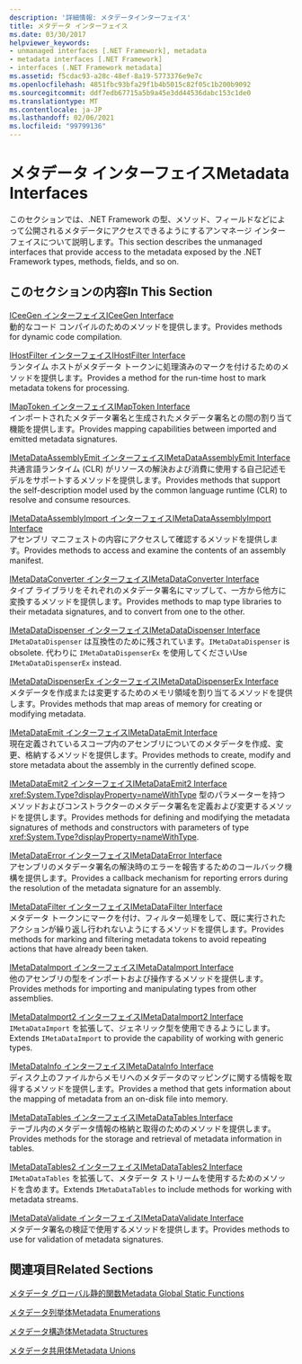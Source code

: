 ```yaml
---
description: '詳細情報: メタデータインターフェイス'
title: メタデータ インターフェイス
ms.date: 03/30/2017
helpviewer_keywords:
- unmanaged interfaces [.NET Framework], metadata
- metadata interfaces [.NET Framework]
- interfaces (.NET Framework metadata]
ms.assetid: f5cdac93-a28c-48ef-8a19-5773376e9e7c
ms.openlocfilehash: 4851fbc93bfa29f1b4b5015c82f05c1b200b9092
ms.sourcegitcommit: ddf7edb67715a5b9a45e3dd44536dabc153c1de0
ms.translationtype: MT
ms.contentlocale: ja-JP
ms.lasthandoff: 02/06/2021
ms.locfileid: "99799136"
---
```

# <a name="metadata-interfaces"></a><span data-ttu-id="414c3-103">メタデータ インターフェイス</span><span class="sxs-lookup"><span data-stu-id="414c3-103">Metadata Interfaces</span></span>

<span data-ttu-id="414c3-104">このセクションでは、.NET Framework の型、メソッド、フィールドなどによって公開されるメタデータにアクセスできるようにするアンマネージ インターフェイスについて説明します。</span><span class="sxs-lookup"><span data-stu-id="414c3-104">This section describes the unmanaged interfaces that provide access to the metadata exposed by the .NET Framework types, methods, fields, and so on.</span></span>  
  
## <a name="in-this-section"></a><span data-ttu-id="414c3-105">このセクションの内容</span><span class="sxs-lookup"><span data-stu-id="414c3-105">In This Section</span></span>  

 [<span data-ttu-id="414c3-106">ICeeGen インターフェイス</span><span class="sxs-lookup"><span data-stu-id="414c3-106">ICeeGen Interface</span></span>](iceegen-interface.md)  
 <span data-ttu-id="414c3-107">動的なコード コンパイルのためのメソッドを提供します。</span><span class="sxs-lookup"><span data-stu-id="414c3-107">Provides methods for dynamic code compilation.</span></span>  
  
 [<span data-ttu-id="414c3-108">IHostFilter インターフェイス</span><span class="sxs-lookup"><span data-stu-id="414c3-108">IHostFilter Interface</span></span>](ihostfilter-interface.md)  
 <span data-ttu-id="414c3-109">ランタイム ホストがメタデータ トークンに処理済みのマークを付けるためのメソッドを提供します。</span><span class="sxs-lookup"><span data-stu-id="414c3-109">Provides a method for the run-time host to mark metadata tokens for processing.</span></span>  
  
 [<span data-ttu-id="414c3-110">IMapToken インターフェイス</span><span class="sxs-lookup"><span data-stu-id="414c3-110">IMapToken Interface</span></span>](imaptoken-interface.md)  
 <span data-ttu-id="414c3-111">インポートされたメタデータ署名と生成されたメタデータ署名との間の割り当て機能を提供します。</span><span class="sxs-lookup"><span data-stu-id="414c3-111">Provides mapping capabilities between imported and emitted metadata signatures.</span></span>  
  
 [<span data-ttu-id="414c3-112">IMetaDataAssemblyEmit インターフェイス</span><span class="sxs-lookup"><span data-stu-id="414c3-112">IMetaDataAssemblyEmit Interface</span></span>](imetadataassemblyemit-interface.md)  
 <span data-ttu-id="414c3-113">共通言語ランタイム (CLR) がリソースの解決および消費に使用する自己記述モデルをサポートするメソッドを提供します。</span><span class="sxs-lookup"><span data-stu-id="414c3-113">Provides methods that support the self-description model used by the common language runtime (CLR) to resolve and consume resources.</span></span>  
  
 [<span data-ttu-id="414c3-114">IMetaDataAssemblyImport インターフェイス</span><span class="sxs-lookup"><span data-stu-id="414c3-114">IMetaDataAssemblyImport Interface</span></span>](imetadataassemblyimport-interface.md)  
 <span data-ttu-id="414c3-115">アセンブリ マニフェストの内容にアクセスして確認するメソッドを提供します。</span><span class="sxs-lookup"><span data-stu-id="414c3-115">Provides methods to access and examine the contents of an assembly manifest.</span></span>  
  
 [<span data-ttu-id="414c3-116">IMetaDataConverter インターフェイス</span><span class="sxs-lookup"><span data-stu-id="414c3-116">IMetaDataConverter Interface</span></span>](imetadataconverter-interface.md)  
 <span data-ttu-id="414c3-117">タイプ ライブラリをそれぞれのメタデータ署名にマップして、一方から他方に変換するメソッドを提供します。</span><span class="sxs-lookup"><span data-stu-id="414c3-117">Provides methods to map type libraries to their metadata signatures, and to convert from one to the other.</span></span>  
  
 [<span data-ttu-id="414c3-118">IMetaDataDispenser インターフェイス</span><span class="sxs-lookup"><span data-stu-id="414c3-118">IMetaDataDispenser Interface</span></span>](imetadatadispenser-interface.md)  
 <span data-ttu-id="414c3-119">`IMetaDataDispenser` は互換性のために残されています。</span><span class="sxs-lookup"><span data-stu-id="414c3-119">`IMetaDataDispenser` is obsolete.</span></span> <span data-ttu-id="414c3-120">代わりに `IMetaDataDispenserEx` を使用してください</span><span class="sxs-lookup"><span data-stu-id="414c3-120">Use `IMetaDataDispenserEx` instead.</span></span>  
  
 [<span data-ttu-id="414c3-121">IMetaDataDispenserEx インターフェイス</span><span class="sxs-lookup"><span data-stu-id="414c3-121">IMetaDataDispenserEx Interface</span></span>](imetadatadispenserex-interface.md)  
 <span data-ttu-id="414c3-122">メタデータを作成または変更するためのメモリ領域を割り当てるメソッドを提供します。</span><span class="sxs-lookup"><span data-stu-id="414c3-122">Provides methods that map areas of memory for creating or modifying metadata.</span></span>  
  
 [<span data-ttu-id="414c3-123">IMetaDataEmit インターフェイス</span><span class="sxs-lookup"><span data-stu-id="414c3-123">IMetaDataEmit Interface</span></span>](imetadataemit-interface.md)  
 <span data-ttu-id="414c3-124">現在定義されているスコープ内のアセンブリについてのメタデータを作成、変更、格納するメソッドを提供します。</span><span class="sxs-lookup"><span data-stu-id="414c3-124">Provides methods to create, modify and store metadata about the assembly in the currently defined scope.</span></span>  
  
 [<span data-ttu-id="414c3-125">IMetaDataEmit2 インターフェイス</span><span class="sxs-lookup"><span data-stu-id="414c3-125">IMetaDataEmit2 Interface</span></span>](imetadataemit2-interface.md)  
 <span data-ttu-id="414c3-126"><xref:System.Type?displayProperty=nameWithType> 型のパラメーターを持つメソッドおよびコンストラクターのメタデータ署名を定義および変更するメソッドを提供します。</span><span class="sxs-lookup"><span data-stu-id="414c3-126">Provides methods for defining and modifying the metadata signatures of methods and constructors with parameters of type <xref:System.Type?displayProperty=nameWithType>.</span></span>  
  
 [<span data-ttu-id="414c3-127">IMetaDataError インターフェイス</span><span class="sxs-lookup"><span data-stu-id="414c3-127">IMetaDataError Interface</span></span>](imetadataerror-interface.md)  
 <span data-ttu-id="414c3-128">アセンブリのメタデータ署名の解決時のエラーを報告するためのコールバック機構を提供します。</span><span class="sxs-lookup"><span data-stu-id="414c3-128">Provides a callback mechanism for reporting errors during the resolution of the metadata signature for an assembly.</span></span>  
  
 [<span data-ttu-id="414c3-129">IMetaDataFilter インターフェイス</span><span class="sxs-lookup"><span data-stu-id="414c3-129">IMetaDataFilter Interface</span></span>](imetadatafilter-interface.md)  
 <span data-ttu-id="414c3-130">メタデータ トークンにマークを付け、フィルター処理をして、既に実行されたアクションが繰り返し行われないようにするメソッドを提供します。</span><span class="sxs-lookup"><span data-stu-id="414c3-130">Provides methods for marking and filtering metadata tokens to avoid repeating actions that have already been taken.</span></span>  
  
 [<span data-ttu-id="414c3-131">IMetaDataImport インターフェイス</span><span class="sxs-lookup"><span data-stu-id="414c3-131">IMetaDataImport Interface</span></span>](imetadataimport-interface.md)  
 <span data-ttu-id="414c3-132">他のアセンブリの型をインポートおよび操作するメソッドを提供します。</span><span class="sxs-lookup"><span data-stu-id="414c3-132">Provides methods for importing and manipulating types from other assemblies.</span></span>  
  
 [<span data-ttu-id="414c3-133">IMetaDataImport2 インターフェイス</span><span class="sxs-lookup"><span data-stu-id="414c3-133">IMetaDataImport2 Interface</span></span>](imetadataimport2-interface.md)  
 <span data-ttu-id="414c3-134">`IMetaDataImport` を拡張して、ジェネリック型を使用できるようにします。</span><span class="sxs-lookup"><span data-stu-id="414c3-134">Extends `IMetaDataImport` to provide the capability of working with generic types.</span></span>  
  
 [<span data-ttu-id="414c3-135">IMetaDataInfo インターフェイス</span><span class="sxs-lookup"><span data-stu-id="414c3-135">IMetaDataInfo Interface</span></span>](imetadatainfo-interface.md)  
 <span data-ttu-id="414c3-136">ディスク上のファイルからメモリへのメタデータのマッピングに関する情報を取得するメソッドを提供します。</span><span class="sxs-lookup"><span data-stu-id="414c3-136">Provides a method that gets information about the mapping of metadata from an on-disk file into memory.</span></span>  
  
 [<span data-ttu-id="414c3-137">IMetaDataTables インターフェイス</span><span class="sxs-lookup"><span data-stu-id="414c3-137">IMetaDataTables Interface</span></span>](imetadatatables-interface.md)  
 <span data-ttu-id="414c3-138">テーブル内のメタデータ情報の格納と取得のためのメソッドを提供します。</span><span class="sxs-lookup"><span data-stu-id="414c3-138">Provides methods for the storage and retrieval of metadata information in tables.</span></span>  
  
 [<span data-ttu-id="414c3-139">IMetaDataTables2 インターフェイス</span><span class="sxs-lookup"><span data-stu-id="414c3-139">IMetaDataTables2 Interface</span></span>](imetadatatables2-interface.md)  
 <span data-ttu-id="414c3-140">`IMetaDataTables` を拡張して、メタデータ ストリームを使用するためのメソッドを含めます。</span><span class="sxs-lookup"><span data-stu-id="414c3-140">Extends `IMetaDataTables` to include methods for working with metadata streams.</span></span>  
  
 [<span data-ttu-id="414c3-141">IMetaDataValidate インターフェイス</span><span class="sxs-lookup"><span data-stu-id="414c3-141">IMetaDataValidate Interface</span></span>](imetadatavalidate-interface.md)  
 <span data-ttu-id="414c3-142">メタデータ署名の検証で使用するメソッドを提供します。</span><span class="sxs-lookup"><span data-stu-id="414c3-142">Provides methods to use for validation of metadata signatures.</span></span>  
  
## <a name="related-sections"></a><span data-ttu-id="414c3-143">関連項目</span><span class="sxs-lookup"><span data-stu-id="414c3-143">Related Sections</span></span>  

 [<span data-ttu-id="414c3-144">メタデータ グローバル静的関数</span><span class="sxs-lookup"><span data-stu-id="414c3-144">Metadata Global Static Functions</span></span>](metadata-global-static-functions.md)  
  
 [<span data-ttu-id="414c3-145">メタデータ列挙体</span><span class="sxs-lookup"><span data-stu-id="414c3-145">Metadata Enumerations</span></span>](metadata-enumerations.md)  
  
 [<span data-ttu-id="414c3-146">メタデータ構造体</span><span class="sxs-lookup"><span data-stu-id="414c3-146">Metadata Structures</span></span>](metadata-structures.md)  
  
 [<span data-ttu-id="414c3-147">メタデータ共用体</span><span class="sxs-lookup"><span data-stu-id="414c3-147">Metadata Unions</span></span>](metadata-unions.md)
